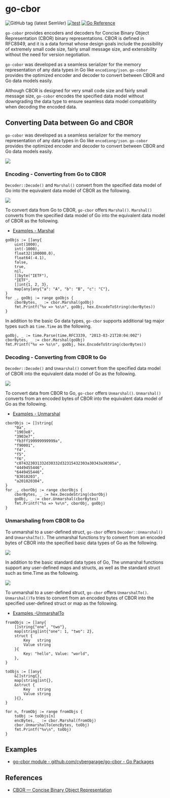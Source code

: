 # go-cbor

![GitHub tag (latest SemVer)](https://img.shields.io/github/v/tag/cybergarage/go-cbor)
[![test](https://github.com/cybergarage/go-cbor/actions/workflows/make.yml/badge.svg)](https://github.com/cybergarage/go-cbor/actions/workflows/make.yml)
[![Go Reference](https://pkg.go.dev/badge/github.com/cybergarage/go-cbor.svg)](https://pkg.go.dev/github.com/cybergarage/go-cbor)

`go-cobor` provides encoders and decoders for Concise Binary Object Representation (CBOR) binary representations. CBOR is defined in RFC8949, and it is a data format whose design goals include the possibility of extremely small code size, fairly small message size, and extensibility without the need for version negotiation.

`go-cobor` was developed as a seamless serializer for the memory representation of any data types in Go like `encodiong/json`. `go-cobor` provides the optimized encoder and decoder to convert between CBOR and Go data models easily.

Although CBOR is designed for very small code size and fairly small message size, `go-cobor` encodes the specified data model without downgrading the data type to ensure seamless data model compatibility when decoding the encoded data.

## Converting Data between Go and CBOR

`go-cobor` was developed as a seamless serializer for the memory representation of any data types in Go like `encodiong/json`. `go-cobor` provides the optimized encoder and decoder to convert between CBOR and Go data models easily.

![](doc/img/concept.png)

### Encoding - Converting from Go to CBOR

`Decoder::Decode()` and `Marshal()` convert from the specified data model of Go into the equivalent data model of CBOR as the following.

![](doc/img/conv_table_from.png)

To convert data from Go to CBOR, `go-cbor` offers `Marshal()`. `Marshal()` converts from the specified data model of Go into the equivalent data model of CBOR as the following.

- [Examples - Marshal](https://pkg.go.dev/github.com/cybergarage/go-cbor/cbor#example-Marshal)
```
goObjs := []any{
    uint(1000),
    int(-1000),
    float32(100000.0),
    float64(-4.1),
    false,
    true,
    nil,
    []byte("IETF"),
    "IETF",
    []int{1, 2, 3},
    map[any]any{"a": "A", "b": "B", "c": "C"},
}
for _, goObj := range goObjs {
    cborBytes, _ := cbor.Marshal(goObj)
    fmt.Printf("%v => %s\n", goObj, hex.EncodeToString(cborBytes))
}
```

In addition to the basic Go data types, `go-cbor` supports additional tag major types such as `time.Time` as the following.

```
goObj, _ := time.Parse(time.RFC3339, "2013-03-21T20:04:00Z")
cborBytes, _ := cbor.Marshal(goObj)
fmt.Printf("%v => %s\n", goObj, hex.EncodeToString(cborBytes))
```

### Decoding - Converting from CBOR to Go

`Decoder::Decode()` and `Unmarshal()` convert from the specified data model of CBOR into the equivalent data model of Go as the following.

![](doc/img/conv_table_to.png)

To convert data from CBOR to Go, `go-cbor` offers `Unmarshal()`. `Unmarshal()` converts from an encoded bytes of CBOR into the equivalent data model of Go as the following.

- [Examples - Unmarshal](https://pkg.go.dev/github.com/cybergarage/go-cbor/cbor#example-Unmarshal)
```
cborObjs := []string{
    "0a",
    "1903e8",
    "3903e7",
    "fb3ff199999999999a",
    "f90001",
    "f4",
    "f5",
    "f6",
    "c074323031332d30332d32315432303a30343a30305a",
    "4449455446",
    "6449455446",
    "83010203",
    "a201020304",
}
for _, cborObj := range cborObjs {
    cborBytes, _ := hex.DecodeString(cborObj)
    goObj, _ := cbor.Unmarshal(cborBytes)
    fmt.Printf("%s => %v\n", cborObj, goObj)
}
```

### Unmarshaling from CBOR to Go

To unmarshal to a user-defined struct, `go-cbor` offers `Decoder::Unmarshal()` and `UnmarshalTo()`. The unmarshal functions try to convert from an encoded bytes of CBOR into the specified basic data types of Go as the following.

![](doc/img/unmarshal_table_to_basic.png)

In addition to the basic standard data types of Go, The unmarshal functions support any user-defined maps and structs, as well as the standard struct such as time.Time as the following.

![](doc/img/unmarshal_table_to_special.png)

To unmarshal to a user-defined struct, `go-cbor` offers `UnmarshalTo()`. `Unmarshal()To` tries to convert from an encoded bytes of CBOR into the specified user-defined struct or map as the following.

- [Examples -UnmarshalTo](https://pkg.go.dev/github.com/cybergarage/go-cbor/cbor#example-UnmarshalTo)
```
fromObjs := []any{
    []string{"one", "two"},
    map[string]int{"one": 1, "two": 2},
    struct {
        Key   string
        Value string
    }{
        Key: "hello", Value: "world",
    },
}

toObjs := []any{
    &[]string{},
    map[string]int{},
    &struct {
        Key   string
        Value string
    }{},
}

for n, fromObj := range fromObjs {
    toObj := toObjs[n]
    encBytes, _ := cbor.Marshal(fromObj)
    cbor.UnmarshalTo(encBytes, toObj)
    fmt.Printf("%v\n", toObj)
}
```

## Examples

- [go-cbor module - github.com/cybergarage/go-cbor - Go Packages](https://pkg.go.dev/github.com/cybergarage/go-cbor)

## References

- [CBOR — Concise Binary Object Representation](http://cbor.io)
